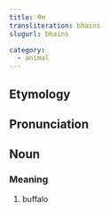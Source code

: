 ```yaml
---
title: भैंस
transliteration: bhains
slugurl: bhains

category: 
  - animal
---
```


## Etymology

## Pronunciation

## Noun
### Meaning
1. buffalo